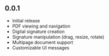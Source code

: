 ## 0.0.1

* Initial release
* PDF viewing and navigation
* Digital signature creation
* Signature manipulation (drag, resize, rotate)
* Multipage document support
* Customizable UI messages